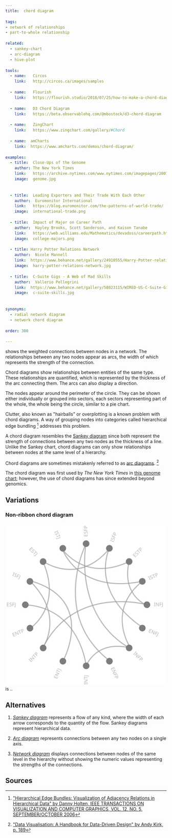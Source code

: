 ```yaml
---
title:  chord diagram

tags:
- network of relationships
- part-to-whole relationship

related:
  - sankey-chart
  - arc-diagram
  - hive-plot

tools:
  - name:   Circos
    link:   http://circos.ca/images/samples
    
  - name:   Flourish
    link:   https://flourish.studio/2018/07/25/how-to-make-a-chord-diagram/

  - name:   D3 Chord Diagram
    link:   https://beta.observablehq.com/@mbostock/d3-chord-diagram
    
  - name:   ZingChart
    link:   https://www.zingchart.com/gallery/#Chord
    
  - name:  amCharts
    link:  https://www.amcharts.com/demos/chord-diagram/
    
examples:
  - title:  Close-Ups of the Genome
    author: The New York Times
    link:   https://archive.nytimes.com/www.nytimes.com/imagepages/2007/01/22/science/20070123_SCI_ILLO.html
    image:  genome.jpg
    

  - title:  Leading Exporters and Their Trade With Each Other
    author:  Euromonitor International
    link:   https://blog.euromonitor.com/the-patterns-of-world-trade/
    image:  international-trade.png
    
  - title:  Impact of Major on Career Path
    author:  Hayley Brooks, Scott Sanderson, and Kaison Tanabe
    link:   https://web.williams.edu/Mathematics/devadoss/careerpath.html
    image:  college-majors.png
  
  - title: Harry Potter Relations Network
    author:  Nicole Mannell
    link:  https://www.behance.net/gallery/24910555/Harry-Potter-relations-network
    image:  harry-potter-relations-network.jpg
  
  - title:  C-Suite Gigs - A Web of Mad Skills
    author:  Vallerio Pellegrini
    link:  https://www.behance.net/gallery/58023115/WIRED-US-C-Suite-Gigs
    image:  c-suite-skills.jpg

    
synonyms:
  - radial network diagram
  - network chord diagram

order: 300

---
```


shows the weighted connections between nodes in a network. The relationships between any two nodes appear as arcs, the width of which represents the strength of the connection.

<!--more-->

Chord diagrams show relationships between entities of the same type. These relationships are quantified, which is represented by the thickness of the arc connecting them. The arcs can also display a direction.

The nodes appear around the perimeter of the circle. They can be shown either individually or grouped into sectors, each sectors representing part of the whole, the whole being the circle, similar to a pie chart.

Clutter, also known as "hairballs" or overplotting is a known problem with chord diagrams. A way of grouping nodes into categories called hierarchical edge bundling [^holten] addresses this problem. 

A chord diagram resembles the [Sankey diagram](/sankey-chart) since both represent the strength of connections between any two nodes as the thickness of a line. Unlike the Sankey chart, chord diagrams can only show relationships between nodes at the same level of a hierarchy.

Chord diagrams are sometimes mistakenly referred to as [arc diagrams](/arc-diagram). [^kirk]

The chord diagram was first used by *The New York Times* in [this genome chart](https://archive.nytimes.com/www.nytimes.com/imagepages/2007/01/22/science/20070123_SCI_ILLO.html); however, the use of chord diagrams has since extended beyond genomics.


## Variations

### Non-ribbon chord diagram
<img src="non-ribbon-chord-diagram.svg" class="f-right-half" /> is ..


## Alternatives

1. [*Sankey diagram*](/sankey-diagram) represents a flow of any kind, where the width of each arrow corresponds to the quantity of the flow. Sankey diagrams represent hierarchical data.

2. [*Arc diagram*](/arc-diagram) represents connections between any two nodes on a single axis.

2. [*Network diagram*](/network-diagram) displays connections between nodes of the same level in the hierarchy without showing the numeric values representing the strengths of the connections.


## Sources

[^holten]: ["Hierarchical Edge Bundles: Visualization of Adjacency Relations in Hierarchical Data" by Danny Holten, IEEE TRANSACTIONS ON VISUALIZATION AND COMPUTER GRAPHICS, VOL. 12, NO. 5, SEPTEMBER/OCTOBER 2006](https://aviz.fr/wiki/uploads/Teaching2014/bundles_infovis.pdf)
[^kirk]: ["Data Visualisation: A Handbook for Data-Driven Design" by Andy Kirk, p. 189](https://books.google.com/books?id=ZrCJDAAAQBAJ&pg=PT295&lpg=PT295&dq=%22radial+network+diagram%22&source=bl&ots=aO2AtxUx3r&sig=ACfU3U3Fk3k7Via9TpgoSqwuUHPzcCl2oA&hl=en&sa=X&ved=2ahUKEwjY74LC4srhAhVi5eAKHf-2BbwQ6AEwCXoECAgQAQ#v=onepage&q=%22chord%20diagram%22&f=false)


